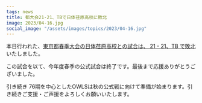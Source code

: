 ```yaml
---
tags: news
title: 都大会21-21、TBで日体荏原高校に敗北
image: 2023/04-16.jpg
social_image: "/assets/images/topics/2023/04-16.jpg"
---
```


本日行われた、[東京都春季大会の日体荏原高校との試合は、 21 - 21、TB で敗北](/game/2023/2023-04-16-ebara.html)いたしました。

この試合を以て、今年度春季の公式試合は終了です。最後まで応援ありがとうございました。

引き続き 76期を中心としたOWLSは秋の公式戦に向けて準備が始まります。引き続きご支援・ご声援をよろしくお願いいたします。
